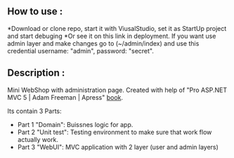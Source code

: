 ## How to use :
*Download or clone repo, start it with ViusalStudio, set it as StartUp project and start debuging
*Or see it on this link in deployment. If you want use admin layer and make changes go to (~/admin/index) and use this credential username: "admin", password: "secret". 

## Description :

Mini WebShop with administration page. Created with help of "Pro ASP.NET MVC 5 | Adam Freeman | Apress" [book](https://www.apress.com/us/book/9781430265290).

Its contain 3 Parts:

* Part 1 "Domain": Buissnes logic for app.
* Part 2 "Unit test": Testing environment to make sure that work flow actually work.
* Part 3 "WebUI": MVC application with 2 layer (user and admin layers)
